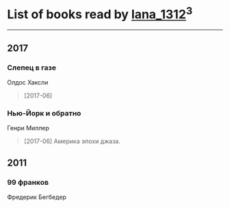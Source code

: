 # List of books read by [lana_1312](http://vk.com/id4609218)<sup>3</sup>
---

## 2017

### Слепец в газе
Олдос Хаксли
> [2017-06] 


### Нью-Йорк и обратно
Генри Миллер
> [2017-06] Америка эпохи джаза.



## 2011

### 99 франков
Фредерик Бегбедер



